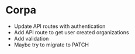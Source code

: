 # Corpa

- Update API routes with authentication
- Add API route to get user created organizations
- Add validation
- Maybe try to migrate to PATCH
